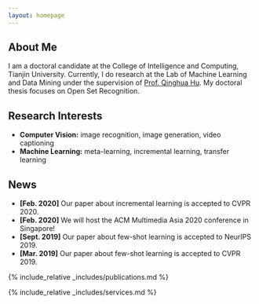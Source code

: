 ```yaml
---
layout: homepage
---
```


## About Me

I am a doctoral candidate at the College of Intelligence and Computing, Tianjin University. Currently, I do research at the Lab of Machine Learning and Data Mining under the supervision of [Prof. Qinghua Hu](https://cic.tju.edu.cn/faculty/huqinghua/index.html). My doctoral thesis focuses on Open Set Recognition.

## Research Interests

- **Computer Vision:** image recognition, image generation, video captioning
- **Machine Learning:** meta-learning, incremental learning, transfer learning

## News

- **[Feb. 2020]** Our paper about incremental learning is accepted to CVPR 2020.
- **[Feb. 2020]** We will host the ACM Multimedia Asia 2020 conference in Singapore!
- **[Sept. 2019]** Our paper about few-shot learning is accepted to NeurIPS 2019.
- **[Mar. 2019]** Our paper about few-shot learning is accepted to CVPR 2019.

{% include_relative _includes/publications.md %}

{% include_relative _includes/services.md %}

